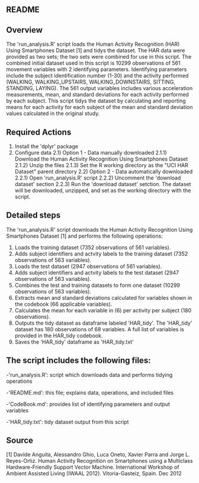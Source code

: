 ## README

## Overview

The 'run_analysis.R' script loads the Human Activity Recognition (HAR) Using Smartphones Dataset [1] and tidys the dataset.  The HAR data were provided as two sets; the two sets were combined for use in this script.  The combined initial dataset used in this script is 10299 observations of 561 movement variables with 2 identifying parameters.  Identifying parameters include the subject identification number (1-30) and the activity performed (WALKING, WALKING_UPSTAIRS, WALKING_DOWNSTAIRS, SITTING, STANDING, LAYING).  The 561 output variables includes various acceleration measurements, mean, and standard deviations for each activity performed by each subject.  This script tidys the dataset by calculating and reporting means for each activity for each subject of the mean and standard deviation values calculated in the original study.

## Required Actions 

1) Install the 'dplyr' package
2) Configure data
2.1) Option 1 - Data manually downloaded
2.1.1) Download the Human Activity Recognition Using Smartphones Dataset
2.1.2) Unzip the files
2.1.3) Set the R working directory as the "UCI HAR Dataset" parent directory
2.2) Option 2 - Data automatically downloaded
2.2.1) Open 'run_analysis.R' script
2.2.2) Uncomment the 'download dataset' section
2.2.3) Run the 'download dataset' setction.  The dataset will be downloaded, unzipped, and set as the working directory with the script.


## Detailed steps

The 'run_analysis.R' script downloads the Human Activity Recognition Using Smartphones Dataset [1] and performs the following operations:

1) Loads the training dataset (7352 observations of 561 variables).
2) Adds subject identifiers and actvity labels to the training dataset (7352 observations of 563 variables).
3) Loads the test dataset (2947 observations of 561 variables).
4) Adds subject identifiers and actvity labels to the test dataset (2947 observations of 563 variables).
5) Combines the test and training datasets to form one dataset (10299 observations of 563 variables).
6) Extracts mean and standard deviations calculated for variables shown in the codebook (66 applicable variables).
7) Calculates the mean for each variable in (6) per activity per subject (180 observations).
8) Outputs the tidy dataset as dataframe labeled 'HAR_tidy'.  The 'HAR_tidy' dataset has 180 observations of 68 variables.  A full list of variables is provided in the HAR_tidy codebook.
9) Saves the 'HAR_tidy' dataframe as 'HAR_tidy.txt'

## The script includes the following files:

-'run_analysis.R': script which downloads data and performs tidying operations

-'README.md': this file; explains data, operations, and included files

-'CodeBook.md': provides list of identifying parameters and output variables

-'HAR_tidy.txt': tidy dataset output from this script

## Source

[1] Davide Anguita, Alessandro Ghio, Luca Oneto, Xavier Parra and Jorge L. Reyes-Ortiz. Human Activity Recognition on Smartphones using a Multiclass Hardware-Friendly Support Vector Machine. International Workshop of Ambient Assisted Living (IWAAL 2012). Vitoria-Gasteiz, Spain. Dec 2012
